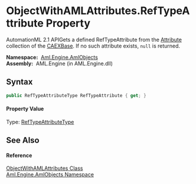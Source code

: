 ObjectWithAMLAttributes.RefTypeAttribute Property
=================================================
AutomationML 2.1 APIGets a defined RefTypeAttribute from the [Attribute][1] collection of the [CAEXBase][2]. If no such attribute exists, `null` is returned.

  **Namespace:**  [Aml.Engine.AmlObjects][3]  
  **Assembly:**  AML.Engine (in AML.Engine.dll)

Syntax
------

```csharp
public RefTypeAttributeType RefTypeAttribute { get; }
```

#### Property Value
Type: [RefTypeAttributeType][4]

See Also
--------

#### Reference
[ObjectWithAMLAttributes Class][5]  
[Aml.Engine.AmlObjects Namespace][3]  

[1]: ../../Aml.Engine.CAEX/IObjectWithAttributes/Attribute.md
[2]: CAEXBase.md
[3]: ../README.md
[4]: ../RefTypeAttributeType/README.md
[5]: README.md
[6]: https://www.automationml.org
[7]: ../../icons/logoShade.png